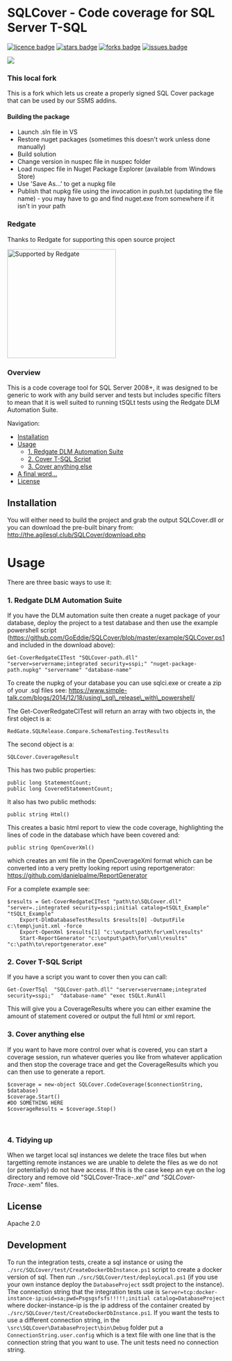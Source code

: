 # SQLCover - Code coverage for SQL Server T-SQL
[![licence badge]][licence]
[![stars badge]][stars]
[![forks badge]][forks]
[![issues badge]][issues]


[licence badge]:https://img.shields.io/badge/License-Apache%202.0-blue.svg
<img src="https://sqlcover.visualstudio.com/SQLCover/_apis/build/status/SQLCover-CI?branchName=master" />

[stars badge]:https://img.shields.io/github/stars/GoEddie/SQLCover.svg
[forks badge]:https://img.shields.io/github/forks/GoEddie/SQLCover.svg
[issues badge]:https://img.shields.io/github/issues/GoEddie/SQLCover.svg

[licence]:https://github.com/GoEddie/SQLCover/blob/master/LICENSE.md
[stars]:https://github.com/GoEddie/SQLCover/stargazers
[forks]:https://github.com/GoEddie/SQLCover/network
[issues]:https://github.com/GoEddie/SQLCover/issues

### This local fork

This is a fork which lets us create a properly signed SQL Cover package that can be used by our SSMS addins.

#### Building the package

* Launch .sln file in VS
* Restore nuget packages (sometimes this doesn't work unless done manually)
* Build solution
* Change version in nuspec file in nuspec folder
* Load nuspec file in Nuget Package Explorer (available from Windows Store)
* Use 'Save As...' to get a nupkg file
* Publish that nupkg file using the invocation in push.txt (updating the file name) - you may have to go and find nuget.exe from somewhere if it isn't in your path

### Redgate
Thanks to Redgate for supporting this open source project

<a href="http://www.red-gate.com/community/open-source-projects" title="Supported by Redgate"><img src="https://github.com/goeddie/sqlcover/raw/master/redgate/supported-by-redgate.jpg" width="250" alt="Supported by Redgate" /></a>

### Overview

This is a code coverage tool for SQL Server 2008+, it was designed to be generic
to work with any build server and tests but includes specific filters to mean
that it is well suited to running tSQLt tests using the Redgate DLM Automation
Suite.

Navigation:
 - [Installation](#installation)
 - [Usage](#usage)
   - [1. Redgate DLM Automation Suite](#1-redgate-dlm-automation-suite)
   - [2. Cover T-SQL Script](#2-cover-t-sql-script)
   - [3. Cover anything else](#3-cover-anything-else)
 - [A final word...](#a-final-word)
 - [License](#license)


## Installation
You will either need to build the project and grab the output SQLCover.dll or you can download the pre-built binary from: http://the.agilesql.club/SQLCover/download.php


# Usage
There are three basic ways to use it:

### 1. Redgate DLM Automation Suite
If you have the DLM automation suite then create a nuget package of your database, deploy the project to a test database and then use the example powershell script (https://github.com/GoEddie/SQLCover/blob/master/example/SQLCover.ps1 and included in the download above):
```
Get-CoverRedgateCITest "SQLCover-path.dll" "server=servername;integrated security=sspi;" "nuget-package-path.nupkg" "servername" "database-name"
```

To create the nupkg of your database you can use sqlci.exe or create a zip of
your .sql files see: https://www.simple-talk.com/blogs/2014/12/18/using\_sql\_release\_with\_powershell/

The Get-CoverRedgateCITest will return an array with two objects in, the first
object is a:
```
RedGate.SQLRelease.Compare.SchemaTesting.TestResults
```

The second object is a:
```
SQLCover.CoverageResult
```

This has two public properties:
```
public long StatementCount;
public long CoveredStatementCount;
```

It also has two public methods:
```
public string Html()
```

This creates a basic html report to view the code coverage, highlighting the
lines of code in the database which have been covered and:
```
public string OpenCoverXml()
```
which creates an xml file in the OpenCoverageXml format which can be converted
into a very pretty looking report using reportgenerator: 
https://github.com/danielpalme/ReportGenerator

For a complete example see:
```
$results = Get-CoverRedgateCITest "path\to\SQLCover.dll" "server=.;integrated security=sspi;initial catalog=tSQLt_Example" "tSQLt_Example"
    Export-DlmDatabaseTestResults $results[0] -OutputFile c:\temp\junit.xml -force
    Export-OpenXml $results[1] "c:\output\path\for\xml\results"
    Start-ReportGenerator "c:\output\path\for\xml\results" "c:\path\to\reportgenerator.exe"
```

### 2. Cover T-SQL Script
If you have a script you want to cover then you can call:
```
Get-CoverTSql  "SQLCover-path.dll" "server=servername;integrated security=sspi;"  "database-name" "exec tSQLt.RunAll
```

This will give you a CoverageResults where you can either examine the amount of
statement covered or output the full html or xml report.
 

### 3. Cover anything else
If you want to have more control over what is covered, you can start a coverage
session, run whatever queries you like from whatever application and then stop
the coverage trace and get the CoverageResults which you can then use to
generate a report.

```
$coverage = new-object SQLCover.CodeCoverage($connectionString, $database)
$coverage.Start()
#DO SOMETHING HERE
$coverageResults = $coverage.Stop()
```
 
 ### 4. Tidying up
 When we target local sql instances we delete the trace files but when targetting remote instances we are unable to delete the files as we do not (or potentially) do not have access. If this is the case keep an eye on the log directory and remove old "SQLCover-Trace-*.xel" and "SQLCover-Trace-*.xem" files. 

## License
Apache 2.0

## Development

To run the integration tests, create a sql instance or using the `./src/SQLCover/test/CreateDockerDbInstance.ps1` script to create a docker version of sql. Then run `./src/SQLCover/test/deployLocal.ps1` (if you use your own instance deploy the `DatabaseProject` ssdt project to the instance). The connection string that the integration tests use is `Server=tcp:docker-instance-ip;uid=sa;pwd=Psgsgsfsfs!!!!!;initial catalog=DatabaseProject` where docker-instance-ip is the ip address of the container created by `./src/SQLCover/test/CreateDockerDbInstance.ps1`. If you want the tests to use a different connection string, in the `\src\SQLCover\DatabaseProject\bin\Debug` folder put a `ConnectionString.user.config` which is a text file with one line that is the connection string that you want to use. The unit tests need no connection string.
